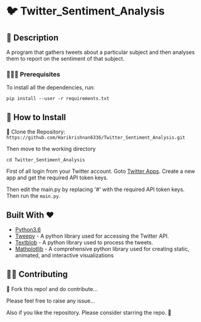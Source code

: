 # 🐦 Twitter_Sentiment_Analysis 

## 📘 Description

A program that gathers tweets about a particular subject and then analyses them to report on the sentiment of that subject.

### 👨🏻‍🏫  Prerequisites

To install all the dependencies, run:

``` pip install --user -r requirements.txt ```

## 🔧 How to Install

👯 Clone the Repository:
```https://github.com/Harikrishnan6336/Twitter_Sentiment_Analysis.git```

Then move to the working directory

```cd Twitter_Sentiment_Analysis```

First of all login from your Twitter account. 
Goto [Twitter Apps](https://apps.twitter.com/). Create a new app and get the required API token keys.

Then edit the main.py by replacing '#' with the required API token keys. Then run the ```main.py```.

## Built With ❤️ 

* [Python3.6](https://docs.python.org/3.6/) 
* [Tweepy](https://www.tweepy.org/) - A python library used for accessing the Twitter API.
* [Textblob](https://textblob.readthedocs.io/en/dev/) - A python library used to process the tweets.
* [Mathplotlib](https://matplotlib.org/) - A comprehensive python library used for creating static, animated, and interactive visualizations

## 💁🏻 Contributing

🍴 Fork this repo! and do contribute...

Please feel free to raise any issue...

Also if you like the repository. Please consider starring the repo. 🌟
